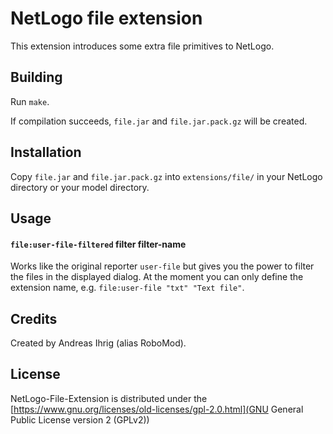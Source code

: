 # NetLogo file extension

This extension introduces some extra file primitives to NetLogo.

## Building

Run `make`.

If compilation succeeds, `file.jar` and `file.jar.pack.gz` will be created.

## Installation

Copy `file.jar` and `file.jar.pack.gz` into `extensions/file/` in your NetLogo directory or your model directory.

## Usage

#### `file:user-file-filtered` filter filter-name

Works like the original reporter `user-file` but gives you the power to filter the files in the displayed dialog.
At the moment you can only define the extension name, e.g. `file:user-file "txt" "Text file"`.

## Credits

Created by Andreas Ihrig (alias RoboMod).

## License

NetLogo-File-Extension is distributed under the [https://www.gnu.org/licenses/old-licenses/gpl-2.0.html](GNU General Public License version 2 \(GPLv2\))
